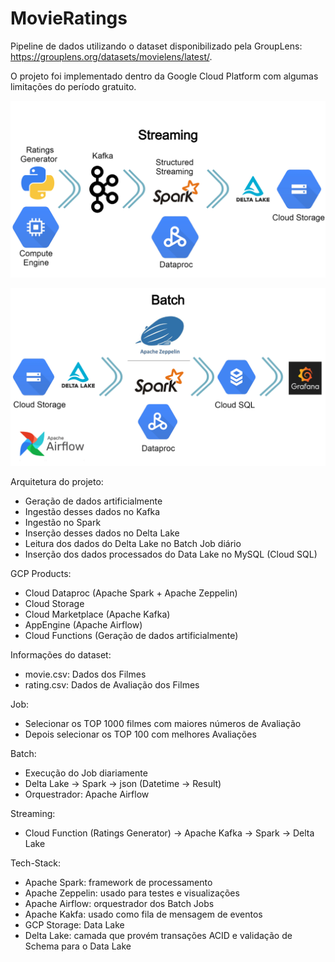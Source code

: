 # MovieRatings

Pipeline de dados utilizando o dataset disponibilizado pela GroupLens: https://grouplens.org/datasets/movielens/latest/. 

O projeto foi implementado dentro da Google Cloud Platform com algumas limitações do período gratuito.

![Streaming](diagrams/Streaming.png)

![Bath](diagrams/Batch.png)

Arquitetura do projeto:
- Geração de dados artificialmente
- Ingestão desses dados no Kafka
- Ingestão no Spark
- Inserção desses dados no Delta Lake
- Leitura dos dados do Delta Lake no Batch Job diário
- Inserção dos dados processados do Data Lake no MySQL (Cloud SQL)

GCP Products:
- Cloud Dataproc (Apache Spark + Apache Zeppelin)
- Cloud Storage
- Cloud Marketplace (Apache Kafka)
- AppEngine (Apache Airflow)
- Cloud Functions (Geração de dados artificialmente)

Informações do dataset:
- movie.csv: Dados dos Filmes
- rating.csv: Dados de Avaliação dos Filmes

Job:
- Selecionar os TOP 1000 filmes com maiores números de Avaliação
- Depois selecionar os TOP 100 com melhores Avaliações

Batch:
- Execução do Job diariamente
- Delta Lake -> Spark -> json (Datetime -> Result)
- Orquestrador: Apache Airflow

Streaming:
- Cloud Function (Ratings Generator) -> Apache Kafka -> Spark -> Delta Lake

Tech-Stack:
- Apache Spark: framework de processamento
- Apache Zeppelin: usado para testes e visualizações
- Apache Airflow: orquestrador dos Batch Jobs
- Apache Kakfa: usado como fila de mensagem de eventos
- GCP Storage: Data Lake
- Delta Lake: camada que provém transações ACID e validação de Schema para o Data Lake
